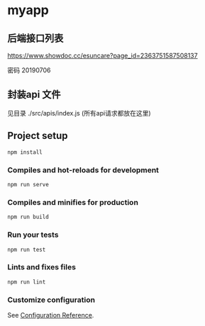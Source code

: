# myapp

## 后端接口列表

https://www.showdoc.cc/esuncare?page_id=2363751587508137

密码 20190706

## 封装api 文件

见目录 ./src/apis/index.js (所有api请求都放在这里)

## Project setup
```
npm install
```

### Compiles and hot-reloads for development
```
npm run serve
```

### Compiles and minifies for production
```
npm run build
```

### Run your tests
```
npm run test
```

### Lints and fixes files
```
npm run lint
```

### Customize configuration
See [Configuration Reference](https://cli.vuejs.org/config/).
